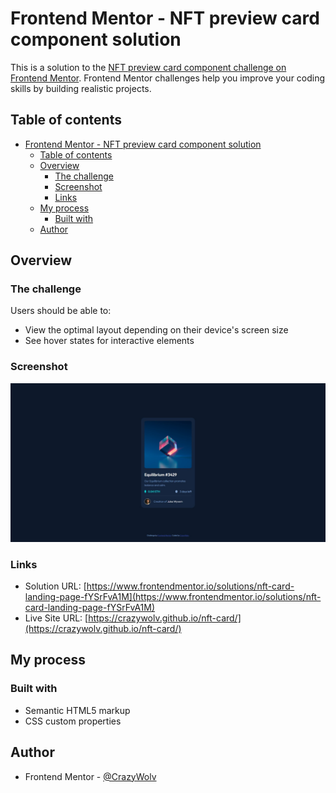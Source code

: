 # Frontend Mentor - NFT preview card component solution

This is a solution to the [NFT preview card component challenge on Frontend Mentor](https://www.frontendmentor.io/challenges/nft-preview-card-component-SbdUL_w0U). Frontend Mentor challenges help you improve your coding skills by building realistic projects. 

## Table of contents

- [Frontend Mentor - NFT preview card component solution](#frontend-mentor---nft-preview-card-component-solution)
  - [Table of contents](#table-of-contents)
  - [Overview](#overview)
    - [The challenge](#the-challenge)
    - [Screenshot](#screenshot)
    - [Links](#links)
  - [My process](#my-process)
    - [Built with](#built-with)
  - [Author](#author)

## Overview

### The challenge

Users should be able to:

- View the optimal layout depending on their device's screen size
- See hover states for interactive elements

### Screenshot

![preview](./screenshot.jpeg)

### Links

- Solution URL: [https://www.frontendmentor.io/solutions/nft-card-landing-page-fYSrFvA1M](https://www.frontendmentor.io/solutions/nft-card-landing-page-fYSrFvA1M)
- Live Site URL: [https://crazywolv.github.io/nft-card/](https://crazywolv.github.io/nft-card/)

## My process

### Built with

- Semantic HTML5 markup
- CSS custom properties

## Author

<!-- - Website - [Add your name here](https://www.your-site.com) -- Still coding this one -->
- Frontend Mentor - [@CrazyWolv](https://www.frontendmentor.io/profile/CrazyWolv)

